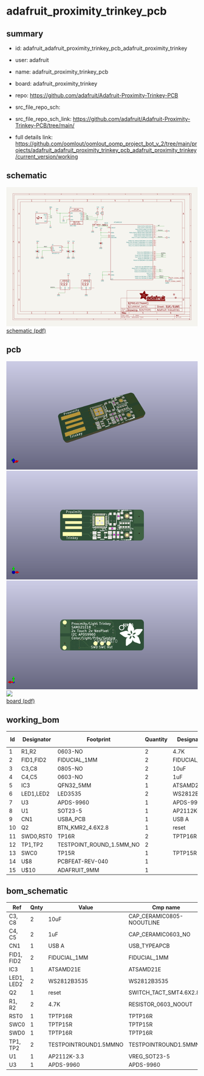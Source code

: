 # adafruit_proximity_trinkey_pcb
 
## summary 
* id: adafruit_adafruit_proximity_trinkey_pcb_adafruit_proximity_trinkey
* user: adafruit
* name: adafruit_proximity_trinkey_pcb
* board: adafruit_proximity_trinkey
* repo: https://github.com/adafruit/Adafruit-Proximity-Trinkey-PCB



* src_file_repo_sch: 
* src_file_repo_sch_link: https://github.com/adafruit/Adafruit-Proximity-Trinkey-PCB/tree/main/
* full details link: https://github.com/oomlout/oomlout_oomp_project_bot_v_2/tree/main/projects/adafruit_adafruit_proximity_trinkey_pcb_adafruit_proximity_trinkey/current_version/working  

## schematic  
![](working_schematic_600.png)  
[schematic (pdf)](working_schematic.pdf)  

## pcb  
![](working_3d_600.png) 
![](working_3d_front_600.png)  
![](working_3d_back_600.png)  
![](working_600.png)  
[board (pdf)](working.pdf)  

## working_bom
| Id | Designator | Footprint | Quantity | Designation | Supplier and ref |  | None | 
| --- | --- | --- | --- | --- | --- | --- | --- | 
| 1 | R1,R2 | 0603-NO | 2 | 4.7K |  |  | [''] | 
| 2 | FID1,FID2 | FIDUCIAL_1MM | 2 | FIDUCIAL_1MM |  |  | [''] | 
| 3 | C3,C8 | 0805-NO | 2 | 10uF |  |  | [''] | 
| 4 | C4,C5 | 0603-NO | 2 | 1uF |  |  | [''] | 
| 5 | IC3 | QFN32_5MM | 1 | ATSAMD21E |  |  | [''] | 
| 6 | LED1,LED2 | LED3535 | 2 | WS2812B3535 |  |  | [''] | 
| 7 | U3 | APDS-9960 | 1 | APDS-9960 |  |  | [''] | 
| 8 | U1 | SOT23-5 | 1 | AP2112K-3.3 |  |  | [''] | 
| 9 | CN1 | USBA_PCB | 1 | USB A |  |  | [''] | 
| 10 | Q2 | BTN_KMR2_4.6X2.8 | 1 | reset |  |  | [''] | 
| 11 | SWD0,RST0 | TP16R | 2 | TPTP16R |  |  | [''] | 
| 12 | TP1,TP2 | TESTPOINT_ROUND_1.5MM_NO | 2 |  |  |  | [''] | 
| 13 | SWC0 | TP15R | 1 | TPTP15R |  |  | [''] | 
| 14 | U$8 | PCBFEAT-REV-040 | 1 |  |  |  | [''] | 
| 15 | U$10 | ADAFRUIT_9MM | 1 |  |  |  | [''] | 


## bom_schematic
| Ref | Qnty | Value | Cmp name | Footprint | Description | Vendor | DNP | 
| --- | --- | --- | --- | --- | --- | --- | --- | 
| C3, C8 | 2 | 10uF | CAP_CERAMIC0805-NOOUTLINE | working:0805-NO |  |  |  | 
| C4, C5 | 2 | 1uF | CAP_CERAMIC0603_NO | working:0603-NO |  |  |  | 
| CN1 | 1 | USB A | USB_TYPEAPCB | working:USBA_PCB |  |  |  | 
| FID1, FID2 | 2 | FIDUCIAL_1MM | FIDUCIAL_1MM | working:FIDUCIAL_1MM |  |  |  | 
| IC3 | 1 | ATSAMD21E | ATSAMD21E | working:QFN32_5MM |  |  |  | 
| LED1, LED2 | 2 | WS2812B3535 | WS2812B3535 | working:LED3535 |  |  |  | 
| Q2 | 1 | reset | SWITCH_TACT_SMT4.6X2.8 | working:BTN_KMR2_4.6X2.8 |  |  |  | 
| R1, R2 | 2 | 4.7K | RESISTOR_0603_NOOUT | working:0603-NO |  |  |  | 
| RST0 | 1 | TPTP16R | TPTP16R | working:TP16R |  |  |  | 
| SWC0 | 1 | TPTP15R | TPTP15R | working:TP15R |  |  |  | 
| SWD0 | 1 | TPTP16R | TPTP16R | working:TP16R |  |  |  | 
| TP1, TP2 | 2 | TESTPOINTROUND1.5MMNO | TESTPOINTROUND1.5MMNO | working:TESTPOINT_ROUND_1.5MM_NO |  |  |  | 
| U1 | 1 | AP2112K-3.3 | VREG_SOT23-5 | working:SOT23-5 |  |  |  | 
| U3 | 1 | APDS-9960 | APDS-9960 | working:APDS-9960 |  |  |  | 



